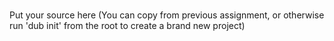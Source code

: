 # 

Put your source here (You can copy from previous assignment, or otherwise run 'dub init' from the root to create a brand new project)
